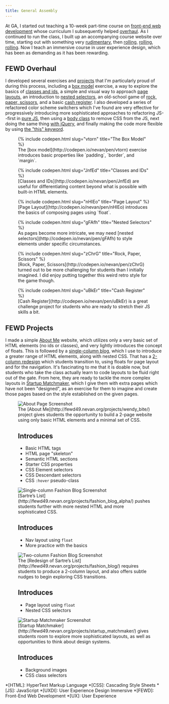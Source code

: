 ```yaml
---
title: General Assembly
---
```


At GA, I started out teaching a 10-week part-time course on [front-end web development](https://generalassemb.ly/education/front-end-web-development) whose curriculum I subsequently helped [overhaul](#fewd-overhaul). As I continued to run the class, I built up an accompanying course website over time, starting out with something very [rudimentary](http://nevanscott.com/fewd13/), then [rolling](http://nevanscott.com/fewd19/), [rolling](http://nevanscott.com/fewd29/), [rolling](http://fewd49.nevan.org). Now I teach an immersive course in user experience design, which has been as demanding as it has been rewarding.


FEWD Overhaul
-------------

I developed several exercises and [projects](#fewd-projects) that I'm particularly proud of during this process, including a [box model](http://codepen.io/nevan/pen/vtorn) exercise, a way to explore the basics of [classes and ids](http://codepen.io/nevan/pen/JnfEd), a simple and visual way to approach [page layouts](http://codepen.io/nevan/pen/nHIEo), an introduction to [nested selectors](http://codepen.io/nevan/pen/gFAfh), an old-school game of [rock, paper, scissors](http://codepen.io/nevan/pen/zChrG), and a basic [cash register](http://codepen.io/nevan/pen/uBkEr). I also developed a series of refactored color scheme switchers which I've found are very effective for progressively introducing more sophisticated approaches to refactoring JS--first in [pure JS](http://codepen.io/nevan/pen/kBItz), then using a [body class](http://codepen.io/nevan/pen/pnLje) to remove CSS from the JS, next doing the same thing [with jQuery](http://codepen.io/nevan/pen/dmklG), and finally making the code more flexible by using [the "this" keyword](http://codepen.io/nevan/pen/sHpbj).

<figure class="screenshot">
  <div class="browser">
    {% include codepen.html slug="vtorn" title="The Box Model" %}
  </div>
  <figcaption markdown="1">
  The [box model](http://codepen.io/nevan/pen/vtorn) exercise introduces basic properties like `padding`, `border`, and `margin`.
  </figcaption>
</figure>

<figure class="screenshot">
  <div class="browser">
    {% include codepen.html slug="JnfEd" title="Classes and IDs" %}
  </div>
  <figcaption markdown="1">
  [Classes and IDs](http://codepen.io/nevan/pen/JnfEd) are useful for differentiating content beyond what is possible with built-in HTML elements.
  </figcaption>
</figure>

<figure class="screenshot">
  <div class="browser">
    {% include codepen.html slug="nHIEo" title="Page Layout" %}
  </div>
  <figcaption markdown="1">
  [Page Layout](http://codepen.io/nevan/pen/nHIEo) introduces the basics of composing pages using `float`.
  </figcaption>
</figure>

<figure class="screenshot">
  <div class="browser">
    {% include codepen.html slug="gFAfh" title="Nested Selectors" %}
  </div>
  <figcaption markdown="1">
  As pages become more intricate, we may need [nested selectors](http://codepen.io/nevan/pen/gFAfh) to style elements under specific circumstances.
  </figcaption>
</figure>

<figure class="screenshot">
  <div class="browser">
    {% include codepen.html slug="zChrG" title="Rock, Paper, Scissors" %}
  </div>
  <figcaption markdown="1">
  [Rock, Paper, Scissors](http://codepen.io/nevan/pen/zChrG) turned out to be more challenging for students than I initially imagined. I did enjoy putting together this weird retro style for the game though.
  </figcaption>
</figure>

<figure class="screenshot">
  <div class="browser">
    {% include codepen.html slug="uBkEr" title="Cash Register" %}
  </div>
  <figcaption markdown="1">
  [Cash Register](http://codepen.io/nevan/pen/uBkEr) is a great challenge project for students who are ready to stretch their JS skills a bit.
  </figcaption>
</figure>



FEWD Projects
-------------

I made a simple [About Me](http://fewd49.nevan.org/projects/wendy_bite/) website, which utilizes only a very basic set of HTML elements (no ids or classes), and very lightly introduces the concept of floats. This is followed by a [single-column blog](http://fewd49.nevan.org/projects/fashion_blog_alpha/), which I use to introduce a greater range of HTML elements, along with nested CSS. That has a [2-column redesign](http://fewd49.nevan.org/projects/fashion_blog/) which students transition to, using floats for page layout and for the navigation. It's fascinating to me that it is doable now, but students who take the class actually learn to code layouts to be fluid right out of the gate. From here, they are ready to tackle the more complex layouts in [Startup Matchmaker](http://fewd49.nevan.org/projects/startup_matchmaker/), which I give them with extra pages which have not been "designed", as an exercise for them to imagine and create those pages based on the style established on the given pages.

<figure class="screenshot">
  <div class="browser">
    <img src="/img/about.png"
      srcset="/img/about.png 1024w, /img/about_m.png 640w"
      alt="About Page Screenshot">
  </div>
  <figcaption markdown="1">
  The [About Me](http://fewd49.nevan.org/projects/wendy_bite/) project gives students the opportunity to build a 2-page website using only basic HTML elements and a minimal set of CSS.

  <h2>Introduces</h2>

  * Basic HTML tags
  * HTML page "skeleton"
  * Semantic HTML sections
  * Starter CSS properties
  * CSS Element selectors
  * CSS Descendant selectors
  * CSS `:hover` pseudo-class
  </figcaption>
</figure>

<figure class="screenshot">
  <div class="browser">
    <img src="/img/fashion1.png"
      srcset="/img/fashion1.png 1024w, /img/fashion1_m.png 640w"
      alt="Single-column Fashion Blog Screenshot">
  </div>
  <figcaption markdown="1">
  [Sartre’s List](http://fewd49.nevan.org/projects/fashion_blog_alpha/) pushes students further with more nested HTML and more sophisticated CSS.

  <h2>Introduces</h2>

  * Nav layout using `float`
  * More practice with the basics
  </figcaption>
</figure>

<figure class="screenshot">
  <div class="browser">
    <img src="/img/fashion2.png"
      srcset="/img/fashion2.png 1024w, /img/fashion2_m.png 640w"
      alt="Two-column Fashion Blog Screenshot">
  </div>
  <figcaption markdown="1">
  The [Redesign of Sartre’s List](http://fewd49.nevan.org/projects/fashion_blog/) requires students to produce a 2-column layout, and also offers subtle nudges to begin exploring CSS transitions.

  <h2>Introduces</h2>

  * Page layout using `float`
  * Nested CSS selectors
  </figcaption>
</figure>

<figure class="screenshot">
  <div class="browser">
    <img src="/img/startup.png"
      srcset="/img/startup.png 1024w, /img/startup_m.png 640w"
      alt="Startup Matchmaker Screenshot">
  </div>
  <figcaption markdown="1">
  [Startup Matchmaker](http://fewd49.nevan.org/projects/startup_matchmaker/) gives students room to explore more sophisticated layouts, as well as opportunities to think about design systems.

  <h2>Introduces</h2>

  * Background images
  * CSS class selectors
  </figcaption>
</figure>



*[HTML]: HyperText Markup Language
*[CSS]: Cascading Style Sheets
*[JS]: JavaScript
*[UXDI]: User Experience Design Immersive
*[FEWD]: Front-End Web Development
*[UX]: User Experience
